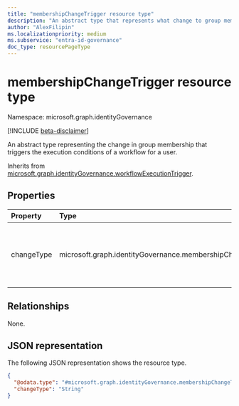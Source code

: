 ```yaml
---
title: "membershipChangeTrigger resource type"
description: "An abstract type that represents what change to group membership triggers a workflow's execution conditions for a user."
author: "AlexFilipin"
ms.localizationpriority: medium
ms.subservice: "entra-id-governance"
doc_type: resourcePageType
---
```


# membershipChangeTrigger resource type

Namespace: microsoft.graph.identityGovernance

[!INCLUDE [beta-disclaimer](../../includes/beta-disclaimer.md)]

An abstract type representing the change in group membership that triggers the execution conditions of a workflow for a user.

Inherits from [microsoft.graph.identityGovernance.workflowExecutionTrigger](../resources/identitygovernance-workflowexecutiontrigger.md).

## Properties
|Property|Type|Description|
|:---|:---|:---|
|changeType|microsoft.graph.identityGovernance.membershipChangeType|Defines what change that happens to the workflow group to trigger the [workflowExecutionTrigger](../resources/identitygovernance-workflowexecutiontrigger.md). Possible values are: `add`, `remove`, `unknownFutureValue`.|

## Relationships
None.

## JSON representation
The following JSON representation shows the resource type.
<!-- {
  "blockType": "resource",
  "@odata.type": "microsoft.graph.identityGovernance.membershipChangeTrigger"
}
-->
``` json
{
  "@odata.type": "#microsoft.graph.identityGovernance.membershipChangeTrigger",
  "changeType": "String"
}
```
